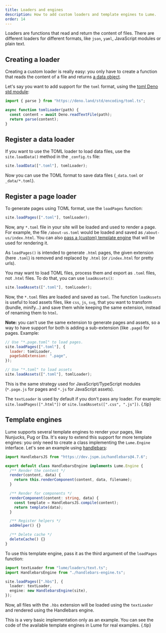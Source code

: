 ```yaml
---
title: Loaders and engines
description: How to add custom loaders and template engines to Lume.
order: 14
---
```


Loaders are functions that read and return the content of files. There are
different loaders for different formats, like `json`, `yaml`, JavaScript modules
or plain text.

## Creating a loader

Creating a custom loader is really easy: you only have to create a function that
reads the content of a file and returns
[a data object](../advanced/the-data-model.md).

Let's say you want to add support for the `toml` format, using the
[toml Deno std module](https://deno.land/std/toml/mod.ts):

```js
import { parse } from "https://deno.land/std/encoding/toml.ts";

async function tomlLoader(path) {
  const content = await Deno.readTextFile(path);
  return parse(content);
}
```

## Register a data loader

If you want to use the TOML loader to load data files, use the `site.loadData()`
method in the `_config.ts` file:

```js
site.loadData([".toml"], tomlLoader);
```

Now you can use the TOML format to save data files (`_data.toml` or
`_data/*.toml`).

## Register a page loader

To generate pages using TOML format, use the `loadPages` function:

```js
site.loadPages([".toml"], tomlLoader);
```

Now, any `*.toml` file in your site will be loaded and used to render a page.
For example, the file `/about-us.toml` would be loaded and saved as
`/about-us/index.html`. You can also
[pass a (custom) template engine](#template-engines) that will be used for
rendering it.

As `loadPages()` is intended to generate `.html` pages, the given extension
(here `.toml`) is removed and replaced by `.html` (or `/index.html` for pretty
urls).

You may want to load TOML files, process them and export as `.toml` files, not
`.html` files. To do that, you can use `loadAssets()`:

```js
site.loadAssets([".toml"], tomlLoader);
```

Now, the `*.toml` files are loaded and saved as `toml`. The function
`loadAssets` is useful to load assets files, like `css`, `js`, `svg`, that you
want to transform (bundle, minify...) and save them while keeping the same
extension, instead of renaming them to `html`.

**Note:** you can't use the same extension to generate pages and assets, so a
way to have support for both is adding a sub-extension (like `.page`) for pages.
Example:

```js
// Use "*.page.toml" to load pages.
site.loadPages([".toml"], {
  loader: tomlLoader,
  pageSubExtension: ".page",
});

// Use "*.toml" to load assets
site.loadAssets([".toml"], tomlLoader);
```

This is the same strategy used for JavaScript/TypeScript modules (`*.page.js`
for pages and `*.js` for JavaScript assets).

The `textLoader` is used by default if you don't pass any loader. For example:
`site.loadPages([".html"])` or `site.loadAssets([".css", ".js"])`. {.tip}

## Template engines

Lume supports several template engines to render your pages, like Nunjucks, Pug
or Eta. It's easy to extend this support for more template engines: you only
need to create a class implementing the `Lume.Engine` interface. Let's see an
example using [handlebars](https://github.com/handlebars-lang/handlebars.js):

```ts
import HandlebarsJS from "https://dev.jspm.io/handlebars@4.7.6";

export default class HandlebarsEngine implements Lume.Engine {
  /** Render the content */
  render(content, data) {
    return this.renderComponent(content, data, filename);
  }

  /** Render for components */
  renderComponent(content: string, data) {
    const template = HandlebarsJS.compile(content);
    return template(data);
  }

  /** Register helpers */
  addHelper() {}

  /** Delete cache */
  deleteCache() {}
}
```

To use this template engine, pass it as the third argument of the `loadPages`
function:

```ts
import textLoader from "lume/loaders/text.ts";
import HandlebarsEngine from "./handlebars-engine.ts";

site.loadPages([".hbs"], {
  loader: textLoader,
  engine: new HandlebarsEngine(site),
});
```

Now, all files with the `.hbs` extension will be loaded using the `textLoader`
and rendered using the Handlebars engine.

This is a very basic implementation only as an example. You can see the code of
the available template engines in Lume for real examples. {.tip}
